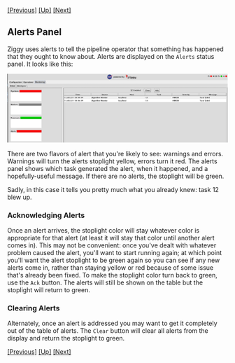 <!-- -*-visual-line-*- -->

[[Previous]](monitoring.md)
[[Up]](ziggy-gui-troubleshooting.md)
[[Next]](display-logs.md)

## Alerts Panel

Ziggy uses alerts to tell the pipeline operator that something has happened that they ought to know about. Alerts are displayed on the `Alerts` status panel. It looks like this:

![](images/monitoring-alerts.png)

There are two flavors of alert that you're likely to see: warnings and errors. Warnings will turn the alerts stoplight yellow, errors turn it red. The alerts panel shows which task generated the alert, when it happened, and a hopefully-useful message. If there are no alerts, the stoplight will be green. 

Sadly, in this case it tells you pretty much what you already knew: task 12 blew up. 

### Acknowledging Alerts

Once an alert arrives, the stoplight color will stay whatever color is appropriate for that alert (at least it will stay that color until another alert comes in). This may not be convenient: once you've dealt with whatever problem caused the alert, you'll want to start running again; at which point you'll want the alert stoplight to be green again so you can see if any new alerts come in, rather than staying yellow or red because of some issue that's already been fixed. To make the stoplight color turn back to green, use the `Ack` button. The alerts will still be shown on the table but the stoplight will return to green.

### Clearing Alerts

Alternately, once an alert is addressed you may want to get it completely out of the table of alerts. The `Clear` button will clear all alerts from the display and return the stoplight to green. 

[[Previous]](monitoring.md)
[[Up]](ziggy-gui-troubleshooting.md)
[[Next]](display-logs.md)
